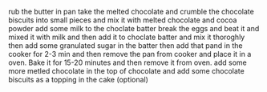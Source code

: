 rub the butter in pan 
take the melted chocolate and crumble the chocolate biscuits into small pieces and mix it with melted chocolate and cocoa powder 
add some milk to the choclate batter 
break the eggs and beat it and mixed it with milk and then add it to choclate batter and mix it thoroghly 
then add some granulated sugar in the batter 
then add that pand in the cooker for 2-3 min and then remove the pan from cooker and place it in a oven. Bake it for 15-20 minutes and then remove it from oven.
add some more metled chocolate in the top of chocolate and add some chocolate biscuits as a topping in the cake (optional)
